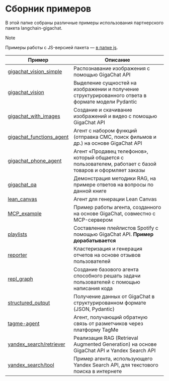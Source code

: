 # Сборник примеров

В этой папке собраны различные примеры использования партнерского пакета langchain-gigachat.

> [!NOTE]
> Примеры работы с JS-версией пакета — [в папке js](/cookbook/js/README.md).

| Пример                                                                          | Описание                                                                                                                            |
| ------------------------------------------------------------------------------- |-------------------------------------------------------------------------------------------------------------------------------------|
| [gigachat_vision_simple](/cookbook/gigachat_vision/gigachat_vision_simple.ipynb) | Распознавание изображения с помощью GigaChat API                                                                                   |
| [gigachat_vision](/cookbook/gigachat_vision/gigachat_vision.ipynb)              | Выделение сущностей на изображении и получение структурированного ответа в формате модели Pydantic                                  |
| [gigachat_with_images](/cookbook/images_and_videos/gigachat_with_images.ipynb)  | Создание и скачивание изображений и видео с помощью GigaChat API                                                                    |
| [gigachat_functions_agent](/cookbook/gigachat_functions_agent.ipynb)            | Агент с набором функций (отправка СМС, поиск фильмов и др.) на основе GigaChat API                                                  |
| [gigachat_phone_agent](/cookbook/gigachat_phone_agent.ipynb)                    | Агент «Продавец телефонов», который общается с пользователем, работает с базой товаров и оформляет заказы                           |
| [gigachat_qa](/cookbook/gigachat_qa.ipynb)                                      | Демонстрация методики RAG, на примере ответов на вопросы по данной книге                                                            |
| [lean_canvas](lean_canvas/README.md)                                            | Агент для генерации Lean Canvas                                                                                                     |
| [MCP_example](/cookbook/mcp/README.md)                                          | Пример работы агента, созданного на основе GigaChat, совместно с MCP-сервером                                                       |
| [playlists](/cookbook/playlists.ipynb)                                          | Составление плейлистов Spotify с помощью GigaChat API. **Пример дорабатывается**                                                    |
| [reporter](/cookbook/reporter/README.md)                                        | Кластеризация и генерация отчетов на основе отзывов пользователей                                                                   |
| [repl_graph](/cookbook/repl_graph/repl.ipynb)                                   | Создание базового агента способного решать задачи пользователей с помощью написания кода                                            | 
| [structured_output](/cookbook/structured_output/structured_output.ipynb)        | Получение данных от GigaChat в структурированном формате (JSON, Pydantic)                                                           | 
| [tagme-agent](/cookbook/tagme-agent/tagme-agent.ipynb)                          | Агент, получающий обратную связь от разметчиков через платформу TagMe                                                               |
| [yandex_search/retriever](/cookbook/yandex_search/retriever.ipynb)              | Реализация RAG (Retrieval Augmented Generation) на основе GigaChat API и Yandex Search API                                          |
| [yandex_search/tool](/cookbook/yandex_search/tool.ipynb)                        | Пример агента, использующего Yandex Search API, для текстового поиска в интернете                                                   |
